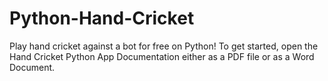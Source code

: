# Python-Hand-Cricket
Play hand cricket against a bot for free on Python! To get started, open the Hand Cricket Python App Documentation either as a PDF file or as a Word Document.
